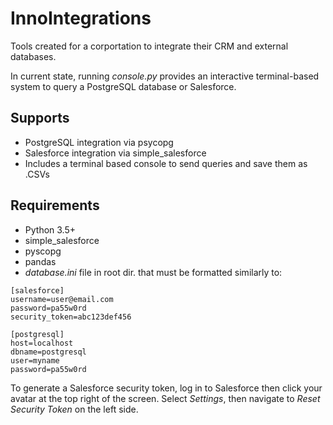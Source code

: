 # InnoIntegrations
 Tools created for a corportation to integrate their CRM and external databases.
 
 In current state, running *console.py* provides an interactive terminal-based system to query a PostgreSQL database or Salesforce.

## Supports
- PostgreSQL integration via psycopg
- Salesforce integration via simple_salesforce
- Includes a terminal based console to send queries and save them as .CSVs

## Requirements
- Python 3.5+
- simple_salesforce
- pyscopg
- pandas
- *database.ini* file in root dir. that must be formatted similarly to:
```
[salesforce]
username=user@email.com
password=pa55w0rd
security_token=abc123def456

[postgresql]
host=localhost
dbname=postgresql
user=myname
password=pa55w0rd
```
To generate a Salesforce security token, log in to Salesforce then click your avatar at the top right of the screen. Select *Settings*, then navigate to *Reset Security Token* on the left side. 
